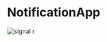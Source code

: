 # NotificationApp

![signal r](https://github.com/ufukgulec/NotificationApp/assets/51711890/8516edb0-793b-4203-8261-a47922e865c2)
